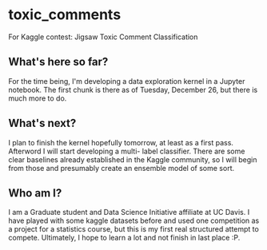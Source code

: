 # toxic_comments
For Kaggle contest: Jigsaw Toxic Comment Classification

## What's here so far?

For the time being, I'm developing a data exploration 
kernel in a Jupyter notebook. The first chunk is there as 
of Tuesday, December 26, but there is much more to do.

## What's next?

I plan to finish the kernel hopefully tomorrow, at least as
a first pass. Afterword I will start developing a multi-
label classifier. There are some clear baselines already
established in the Kaggle community, so I will begin 
from those and presumably create an ensemble model of 
some sort.

## Who am I? 

I am a Graduate student and Data Science Initiative affiliate
at UC Davis. I have played with some kaggle datasets before
and used one competition as a project for a statistics 
course, but this is my first real structured attempt to
compete. Ultimately, I hope to learn a lot and not finish
in last place :P.
